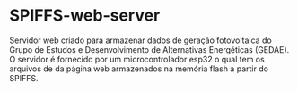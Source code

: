 # SPIFFS-web-server
 Servidor web criado para armazenar dados de geração fotovoltaica do Grupo de Estudos e Desenvolvimento de Alternativas Energéticas (GEDAE). O servidor é fornecido por um microcontrolador esp32 o qual tem os arquivos de da página web armazenados na memória flash a partir do SPIFFS.